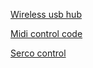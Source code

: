 [Wireless usb hub](<Hardware/Raspberry Pi/Wireless usb hub>)

[Midi control code](<Hardware/Raspberry Pi/Pico/Midi control code>)

[Serco control](<Hardware/Raspberry Pi/Pico/Servo control>)
